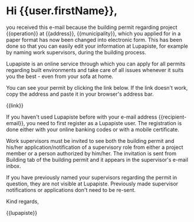 # Hi {{user.firstName}},

you received this e-mail because the building permit regarding project {{operation}} at {{address}}, {{municipality}}, which you applied for in a paper format has now been changed into electronic form. This has been done so that you can easily edit your information at Lupapiste, for example by naming work supervisors, during the building process.

Lupapiste is an online service through which you can apply for all permits regarding built environments and take care of all issues whenever it suits you the best - even from your sofa at home.

You can see your permit by clicking the link below. If the link doesn't work, copy the address and paste it in your browser's address bar.

{{link}}

If you haven't used Lupapiste before with your e-mail address {{recipient-email}}, you need to first register as a Lupapiste user. The registration is done either with your online banking codes or with a mobile certificate.

Work supervisors must be invited to see both the building permit and his/her application/notification of a supervisory role from either a project member or a person authorized by him/her. The invitation is sent from Building tab of the building permit and it appears in the supervisor's e-mail inbox.

If you have previously named your supervisors regarding the permit in question, they are not visible at Lupapiste. Previously made supervisor notifications or applications don't need to be re-sent.


Kind regards,

{{lupapiste}}
